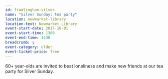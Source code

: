 ```yaml
---
id: framlingham-silver
name: "Silver Sunday: tea party"
location: newmarket-library
location-text: Newmarket Library
event-start-date: 2017-10-01
event-start-time: 1300
event-end-time: 1430
breadcrumb: y
event-category: older
event-ticket-price: free
---
```


60+ year-olds are invited to beat loneliness and make new friends at our tea party for Silver Sunday.
